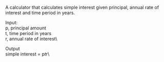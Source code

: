 A calculator that calculates simple interest given principal, annual rate of interest and time period in years.

Input:\
   p, principal amount\
   t, time period in years\
   r, annual rate of interest\
   
Output\
   simple interest = p*t*r\
